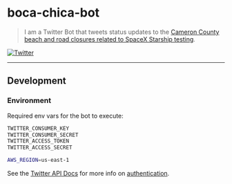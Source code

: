 # boca-chica-bot

>I am a Twitter Bot that tweets status updates to the [Cameron County beach and road
closures related to SpaceX Starship testing][cameron-county-spacex].

[![Twitter](https://img.shields.io/twitter/follow/BocaChicaBot?style=social)][@bocachicabot]

---

## Development

### Environment

Required env vars for the bot to execute:

```sh
TWITTER_CONSUMER_KEY
TWITTER_CONSUMER_SECRET
TWITTER_ACCESS_TOKEN
TWITTER_ACCESS_SECRET

AWS_REGION=us-east-1
```

See the [Twitter API Docs] for more info on [authentication][twitter-api-auth].

[@BocaChicaBot]:https://twitter.com/bocachicabot
[cameron-county-spacex]:https://www.cameroncounty.us/spacex/
[twitter api docs]:https://developer.twitter.com/en/docs/twitter-api
[twitter-api-auth]:https://developer.twitter.com/en/docs/authentication/overview
